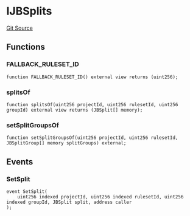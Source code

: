 # IJBSplits
[Git Source](https://github.com/Bananapus/nana-core/blob/1fb5688d98a7c6e49f86f6a7e868a61ef4c2409a/src/interfaces/IJBSplits.sol)


## Functions
### FALLBACK_RULESET_ID


```solidity
function FALLBACK_RULESET_ID() external view returns (uint256);
```

### splitsOf


```solidity
function splitsOf(uint256 projectId, uint256 rulesetId, uint256 groupId) external view returns (JBSplit[] memory);
```

### setSplitGroupsOf


```solidity
function setSplitGroupsOf(uint256 projectId, uint256 rulesetId, JBSplitGroup[] memory splitGroups) external;
```

## Events
### SetSplit

```solidity
event SetSplit(
    uint256 indexed projectId, uint256 indexed rulesetId, uint256 indexed groupId, JBSplit split, address caller
);
```

